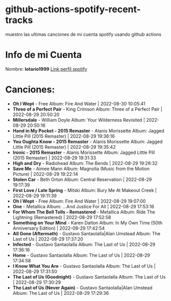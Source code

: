 # github-actions-spotify-recent-tracks
muestro las ultimas canciones de mi cuenta spotify usando github actions
# Info de mi Cuenta
Nombre: **lotario1999**
[Link perfil spotify](https://open.spotify.com/user/lotario1999)
# Canciones:

- **Oh I Wept** - Free Album: Fire And Water | 2022-08-30 10:05:41
- **Three of a Perfect Pair** - King Crimson Album: Three of a Perfect Pair | 2022-08-29 20:50:20
- **Millersdale** - William Doyle Album: Your Wilderness Revisited | 2022-08-29 20:50:16
- **Hand in My Pocket - 2015 Remaster** - Alanis Morissette Album: Jagged Little Pill (2015 Remaster) | 2022-08-29 19:36:16
- **You Oughta Know - 2015 Remaster** - Alanis Morissette Album: Jagged Little Pill (2015 Remaster) | 2022-08-29 19:35:42
- **Ironic - 2015 Remaster** - Alanis Morissette Album: Jagged Little Pill (2015 Remaster) | 2022-08-29 19:31:33
- **High and Dry** - Radiohead Album: The Bends | 2022-08-29 19:26:32
- **Save Me** - Aimee Mann Album: Magnolia (Music from the Motion Picture) | 2022-08-29 19:22:14
- **Stolen Car** - Beth Orton Album: Central Reservation | 2022-08-29 19:17:39
- **First Love / Late Spring** - Mitski Album: Bury Me At Makeout Creek | 2022-08-29 19:11:39
- **Oh I Wept** - Free Album: Fire And Water | 2022-08-29 19:07:00
- **One** - Metallica Album: ...And Justice For All | 2022-08-29 17:53:16
- **For Whom The Bell Tolls - Remastered** - Metallica Album: Ride The Lightning (Remastered) | 2022-08-29 17:52:58
- **Something on Your Mind** - Karen Dalton Album: In My Own Time (50th Anniversary Edition) | 2022-08-29 17:42:54
- **All Gone (Aftermath)** - Gustavo Santaolalla|Alan Umstead Album: The Last of Us | 2022-08-29 17:37:20
- **Infected** - Gustavo Santaolalla Album: The Last of Us | 2022-08-29 17:36:16
- **Home** - Gustavo Santaolalla Album: The Last of Us | 2022-08-29 17:34:58
- **I Know What You Are** - Gustavo Santaolalla Album: The Last of Us | 2022-08-29 17:31:50
- **The Last of Us (Goodnight)** - Gustavo Santaolalla Album: The Last of Us | 2022-08-29 17:30:29
- **The Last of Us (Never Again)** - Gustavo Santaolalla|Alan Umstead Album: The Last of Us | 2022-08-29 17:29:36

